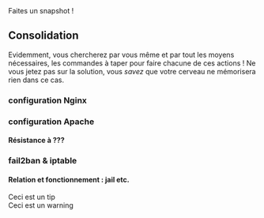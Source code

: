 
<div class="astuce">Faites un snapshot !</div>

## Consolidation
Evidemment, vous chercherez par vous même et par tout les moyens nécessaires, les commandes à taper pour faire chacune de ces actions ! Ne vous jetez pas sur la solution, vous _savez_ que votre cerveau ne mémorisera rien dans ce cas.
### configuration Nginx
### configuration Apache
#### Résistance à ???
### fail2ban & iptable
#### Relation et fonctionnement : jail etc.




<div class="tip">
Ceci est un tip
</div>



<div class="warning">
Ceci est un warning
</div>

